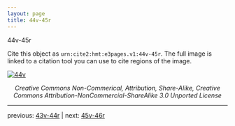 ```yaml
---
layout: page
title: 44v-45r
---
```


44v-45r

Cite this object as `urn:cite2:hmt:e3pages.v1:44v-45r`. The full image is linked to a citation tool you can use to cite regions of the image.

[![44v](http://www.homermultitext.org/iipsrv?IIIF=/project/homer/pyramidal/deepzoom/hmt/e3bifolio/v1/E3_44v_45r.tif/full/800,/0/default.jpg)](http://www.homermultitext.org/ict2/?urn=urn:cite2:hmt:e3bifolio.v1:E3_44v_45r) 

<p style="text-align: center; font-style: italic;">Creative Commons Non-Commerical, Attribution, Share-Alike, Creative Commons Attribution-NonCommercial-ShareAlike 3.0 Unported License</p>

---

previous: [43v-44r](../43v-44r/) | next: [45v-46r](../45v-46r/)